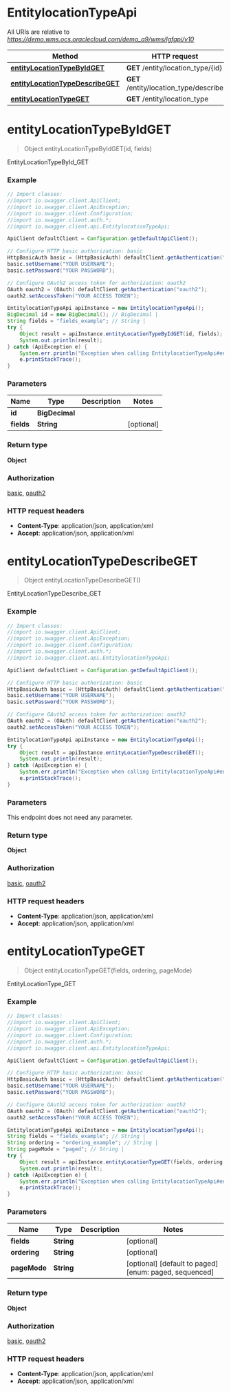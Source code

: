 # EntitylocationTypeApi

All URIs are relative to *https://demo.wms.ocs.oraclecloud.com/demo_a9/wms/lgfapi/v10*

Method | HTTP request | Description
------------- | ------------- | -------------
[**entityLocationTypeByIdGET**](EntitylocationTypeApi.md#entityLocationTypeByIdGET) | **GET** /entity/location_type/{id} | EntityLocationTypeById_GET
[**entityLocationTypeDescribeGET**](EntitylocationTypeApi.md#entityLocationTypeDescribeGET) | **GET** /entity/location_type/describe | EntityLocationTypeDescribe_GET
[**entityLocationTypeGET**](EntitylocationTypeApi.md#entityLocationTypeGET) | **GET** /entity/location_type | EntityLocationType_GET


<a name="entityLocationTypeByIdGET"></a>
# **entityLocationTypeByIdGET**
> Object entityLocationTypeByIdGET(id, fields)

EntityLocationTypeById_GET



### Example
```java
// Import classes:
//import io.swagger.client.ApiClient;
//import io.swagger.client.ApiException;
//import io.swagger.client.Configuration;
//import io.swagger.client.auth.*;
//import io.swagger.client.api.EntitylocationTypeApi;

ApiClient defaultClient = Configuration.getDefaultApiClient();

// Configure HTTP basic authorization: basic
HttpBasicAuth basic = (HttpBasicAuth) defaultClient.getAuthentication("basic");
basic.setUsername("YOUR USERNAME");
basic.setPassword("YOUR PASSWORD");

// Configure OAuth2 access token for authorization: oauth2
OAuth oauth2 = (OAuth) defaultClient.getAuthentication("oauth2");
oauth2.setAccessToken("YOUR ACCESS TOKEN");

EntitylocationTypeApi apiInstance = new EntitylocationTypeApi();
BigDecimal id = new BigDecimal(); // BigDecimal | 
String fields = "fields_example"; // String | 
try {
    Object result = apiInstance.entityLocationTypeByIdGET(id, fields);
    System.out.println(result);
} catch (ApiException e) {
    System.err.println("Exception when calling EntitylocationTypeApi#entityLocationTypeByIdGET");
    e.printStackTrace();
}
```

### Parameters

Name | Type | Description  | Notes
------------- | ------------- | ------------- | -------------
 **id** | **BigDecimal**|  |
 **fields** | **String**|  | [optional]

### Return type

**Object**

### Authorization

[basic](../README.md#basic), [oauth2](../README.md#oauth2)

### HTTP request headers

 - **Content-Type**: application/json, application/xml
 - **Accept**: application/json, application/xml

<a name="entityLocationTypeDescribeGET"></a>
# **entityLocationTypeDescribeGET**
> Object entityLocationTypeDescribeGET()

EntityLocationTypeDescribe_GET



### Example
```java
// Import classes:
//import io.swagger.client.ApiClient;
//import io.swagger.client.ApiException;
//import io.swagger.client.Configuration;
//import io.swagger.client.auth.*;
//import io.swagger.client.api.EntitylocationTypeApi;

ApiClient defaultClient = Configuration.getDefaultApiClient();

// Configure HTTP basic authorization: basic
HttpBasicAuth basic = (HttpBasicAuth) defaultClient.getAuthentication("basic");
basic.setUsername("YOUR USERNAME");
basic.setPassword("YOUR PASSWORD");

// Configure OAuth2 access token for authorization: oauth2
OAuth oauth2 = (OAuth) defaultClient.getAuthentication("oauth2");
oauth2.setAccessToken("YOUR ACCESS TOKEN");

EntitylocationTypeApi apiInstance = new EntitylocationTypeApi();
try {
    Object result = apiInstance.entityLocationTypeDescribeGET();
    System.out.println(result);
} catch (ApiException e) {
    System.err.println("Exception when calling EntitylocationTypeApi#entityLocationTypeDescribeGET");
    e.printStackTrace();
}
```

### Parameters
This endpoint does not need any parameter.

### Return type

**Object**

### Authorization

[basic](../README.md#basic), [oauth2](../README.md#oauth2)

### HTTP request headers

 - **Content-Type**: application/json, application/xml
 - **Accept**: application/json, application/xml

<a name="entityLocationTypeGET"></a>
# **entityLocationTypeGET**
> Object entityLocationTypeGET(fields, ordering, pageMode)

EntityLocationType_GET



### Example
```java
// Import classes:
//import io.swagger.client.ApiClient;
//import io.swagger.client.ApiException;
//import io.swagger.client.Configuration;
//import io.swagger.client.auth.*;
//import io.swagger.client.api.EntitylocationTypeApi;

ApiClient defaultClient = Configuration.getDefaultApiClient();

// Configure HTTP basic authorization: basic
HttpBasicAuth basic = (HttpBasicAuth) defaultClient.getAuthentication("basic");
basic.setUsername("YOUR USERNAME");
basic.setPassword("YOUR PASSWORD");

// Configure OAuth2 access token for authorization: oauth2
OAuth oauth2 = (OAuth) defaultClient.getAuthentication("oauth2");
oauth2.setAccessToken("YOUR ACCESS TOKEN");

EntitylocationTypeApi apiInstance = new EntitylocationTypeApi();
String fields = "fields_example"; // String | 
String ordering = "ordering_example"; // String | 
String pageMode = "paged"; // String | 
try {
    Object result = apiInstance.entityLocationTypeGET(fields, ordering, pageMode);
    System.out.println(result);
} catch (ApiException e) {
    System.err.println("Exception when calling EntitylocationTypeApi#entityLocationTypeGET");
    e.printStackTrace();
}
```

### Parameters

Name | Type | Description  | Notes
------------- | ------------- | ------------- | -------------
 **fields** | **String**|  | [optional]
 **ordering** | **String**|  | [optional]
 **pageMode** | **String**|  | [optional] [default to paged] [enum: paged, sequenced]

### Return type

**Object**

### Authorization

[basic](../README.md#basic), [oauth2](../README.md#oauth2)

### HTTP request headers

 - **Content-Type**: application/json, application/xml
 - **Accept**: application/json, application/xml

